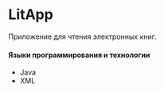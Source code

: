# LitApp

Приложение для чтения электронных книг.

#### Языки программирования и технологии

- Java
- XML

